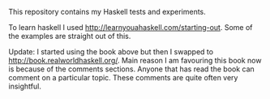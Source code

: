 This repository contains my Haskell tests and experiments.

To learn haskell I used http://learnyouahaskell.com/starting-out. Some of the examples are straight out of this.

Update: I started using the book above but then I swapped to http://book.realworldhaskell.org/. Main reason I am favouring this book now is because of the comments sections. Anyone that has read the book can comment on a particular topic. These comments are quite often very insightful.
